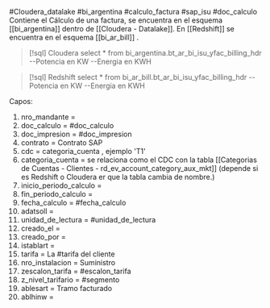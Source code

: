 #Cloudera_datalake #bi_argentina #calculo_factura #sap_isu #doc_calculo 
Contiene el Cálculo de una factura, se encuentra en el esquema [[bi_argentina]] dentro de [[Cloudera - Datalake]].  En [[Redshift]] se encuentra en el esquema [[bi_ar_bill]] .

> [!sql] Cloudera
> select * from bi_argentina.bt_ar_bi_isu_yfac_billing_hdr
--Potencia en KW
--Energia en KWH

> [!sql] Redshift
> select * from bi_ar_bill.bt_ar_bi_isu_yfac_billing_hdr
--Potencia en KW
--Energia en KWH

Capos:
 1. nro_mandante = 
 2. doc_calculo = #doc_calculo 
 3. doc_impresion = #doc_impresion
 4. contrato = Contrato SAP
 5. cdc = categoria_cuenta , ejemplo 'T1'
 6. categoria_cuenta =  se relaciona como el CDC con la tabla [[Categorias de Cuentas - Clientes - rd_ev_account_category_aux_mkt]]  (depende si es Redshift o Cloudera er que la tabla cambia de nombre.)
 7. inicio_periodo_calculo = 
 8. fin_periodo_calculo = 
 9. fecha_calculo = #fecha_calculo
 10. adatsoll = 
 11. unidad_de_lectura = #unidad_de_lectura
 12. creado_el = 
 13. creado_por = 
 14. istablart = 
 15. tarifa = La #tarifa del cliente
 16. nro_instalacion = Suministro
 17. zescalon_tarifa = #escalon_tarifa
 18. z_nivel_tarifario = #segmento
 19. ablesart = Tramo facturado
 20. ablhinw = 



